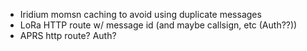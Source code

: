 - Iridium momsn caching to avoid using duplicate messages
- LoRa HTTP route w/ message id (and maybe callsign, etc (Auth??))
- APRS http route? Auth?

